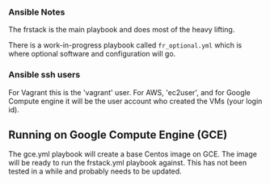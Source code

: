 ### Ansible Notes

The frstack is the main playbook and does most of the heavy lifting.

There is a work-in-progress playbook called ```fr_optional.yml``` which is where optional software
and configuration will go.

### Ansible ssh users

For Vagrant this is the 'vagrant' user. For AWS, 'ec2user', and
for Google Compute engine it will be the user account who created the VMs (your login id).


## Running on Google Compute Engine (GCE)

The gce.yml playbook will create a base Centos image on GCE. The image will be ready to run the frstack.yml playbook against.
This has not been tested in a while and probably needs to be updated.
